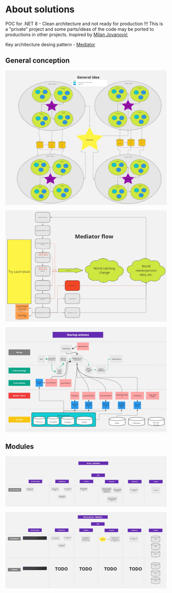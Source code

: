 # About solutions
POC for .NET 8 - Clean architecture and not ready for production !!! This is a "private" project and some parts/ideas of the code may be ported to productions in other projects.
Inspired by [Milan Jovanović](https://www.youtube.com/@MilanJovanovicTech)

Key architecture desing pattern - [Mediator](https://refactoring.guru/design-patterns/mediator)

## General conception
![GeneralIdea.jpg](Doc/UML/GeneralIdea.jpg)

![MediatorFlow.jpg](Doc/UML/MediatorFlow.jpg)

![StartupSchema.jpg](Doc/UML/StartupSchema.jpg)

## Modules
![ACoreModules.jpg](Doc/UML/ACoreModules.jpg)

![ACoreServerModules.jpg](Doc/UML/ACoreServerModules.jpg)




